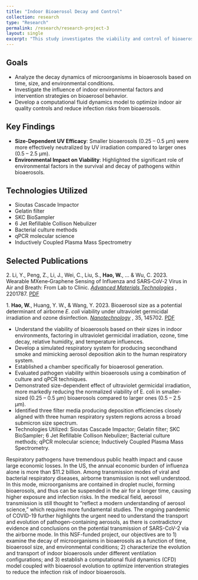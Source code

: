 ```yaml
---
title: "Indoor Bioaerosol Decay and Control"
collection: research
type: "Research"
permalink: /research/research-project-3
layout: single
excerpt: "This study investigates the viability and control of bioaerosols in indoor environments, with a focus on understanding how factors such as ultraviolet germicidal irradiation(UVGI), ozone, temperature, and humidity influence the decay of airborne pathogens. Our findings reveal a size-dependent efficacy of UVGI in reducing *E. coli* viability, particularly in smaller bioaerosols. This research provides critical insights into optimizing indoor air quality controls to mitigate the transmission of respiratory pathogens."
---
```


## Goals
- Analyze the decay dynamics of microorganisms in bioaerosols based on time, size, and environmental conditions.
- Investigate the influence of indoor environmental factors and intervention strategies on bioaerosol behavior.
- Develop a computational fluid dynamics model to optimize indoor air quality controls and reduce infection risks from bioaerosols.

## Key Findings
- **Size-Dependent UV Efficacy**: Smaller bioaerosols (0.25 – 0.5 μm) were more effectively neutralized by UV irradiation compared to larger ones (0.5 – 2.5 μm).
- **Environmental Impact on Viability**: Highlighted the significant role of environmental factors in the survival and decay of pathogens within bioaerosols.

## Technologies Utilized
- Sioutas Cascade Impactor
- Gelatin filter
- SKC BioSampler
- 6 Jet Refillable Collison Nebulizer
- Bacterial culture methods
- qPCR molecular science
- Inductively Coupled Plasma Mass Spectrometry

## Selected Publications
2\. Li, Y., Peng, Z., Li, J., Wei, C., Liu, S., **Hao, W.**, ... & Wu, C. 2023. Wearable MXene‐Graphene Sensing of Influenza and SARS‐CoV‐2 Virus in Air and Breath: From Lab to Clinic. [*Advanced Materials Technologies*](https://onlinelibrary.wiley.com/doi/full/10.1002/admt.202201787) , 2201787. [PDF](https://davidhao1994.github.io/weixinghao.github.io/files/Publication_11.pdf)
    
1\. **Hao, W.**, Huang, Y. W., & Wang, Y. 2023. Bioaerosol size as a potential determinant of airborne *E. coli* viability under ultraviolet germicidal irradiation and ozone disinfection. [*Nanotechnology*](https://iopscience.iop.org/article/10.1088/1361-6528/ad14b4/meta) , 35, 145702. [PDF](https://davidhao1994.github.io/weixinghao.github.io/files/Publication_10.pdf)

* Understand the viability of bioaerosols based on their sizes in indoor environments, factoring in ultraviolet germicidal irradiation, ozone, time decay, relative humidity, and temperature influences.
* Develop a simulated respiratory system for producing secondhand smoke and mimicking aerosol deposition akin to the human respiratory system.
* Established a chamber specifically for bioaerosol generation.
* Evaluated pathogen viability within bioaerosols using a combination of culture and qPCR techniques.
* Demonstrated size-dependent effect of ultraviolet germicidal irradiation, more markedly reducing the normalized viability of E. coli in smaller-sized (0.25 – 0.5 μm) bioaerosols compared to larger ones (0.5 – 2.5 μm).
* Identified three filter media producing deposition efficiencies closely aligned with three human respiratory system regions across a broad submicron size spectrum.
* Technologies Utilized: Sioutas Cascade Impactor; Gelatin filter; SKC BioSampler; 6 Jet Refillable Collison Nebulizer; Bacterial culture methods; qPCR molecular science; Inductively Coupled Plasma Mass Spectrometry.

Respiratory pathogens have tremendous public health impact and cause large economic losses. In the US, the annual economic burden of influenza alone is more than $11.2 billion. Among transmission modes of viral and bacterial respiratory diseases, airborne transmission is not well understood. In this mode, microorganisms are contained in droplet nuclei, forming bioaerosols, and thus can be suspended in the air for a longer time, causing higher exposure and infection risks. In the medical field, aerosol transmission is still thought to “reflect a modern understanding of aerosol science,” which requires more fundamental studies. The ongoing pandemic of COVID-19 further highlights the urgent need to understand the transport and evolution of pathogen-containing aerosols, as there is contradictory evidence and conclusions on the potential transmission of SARS-CoV-2 via the airborne mode. In this NSF-funded project, our objectives are to 1) examine the decay of microorganisms in bioaerosols as a function of time, bioaerosol size, and environmental conditions; 2) characterize the evolution and transport of indoor bioaerosols under different ventilation configurations; and 3) establish a computational fluid dynamics (CFD) model coupled with bioaerosol evolution to optimize intervention strategies to reduce the infection risk of indoor bioaerosols.

